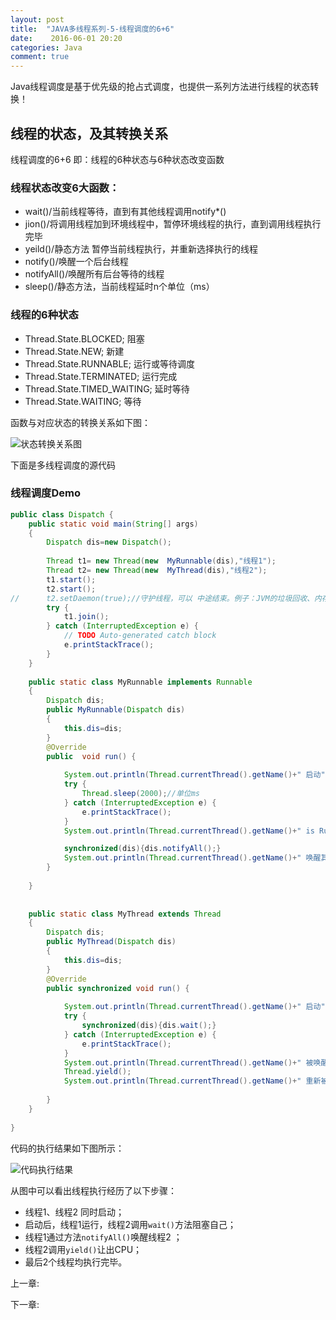 ```yaml
---
layout: post
title:  "JAVA多线程系列-5-线程调度的6+6"
date:    2016-06-01 20:20
categories: Java
comment: true
---
```


Java线程调度是基于优先级的抢占式调度，也提供一系列方法进行线程的状态转换！

## 线程的状态，及其转换关系

线程调度的6+6 
即：线程的6种状态与6种状态改变函数

### 线程状态改变6大函数：

 * wait()/当前线程等待，直到有其他线程调用notify*()
 * jion()/将调用线程加到环境线程中，暂停环境线程的执行，直到调用线程执行完毕
 * yeild()/静态方法  暂停当前线程执行，并重新选择执行的线程
 * notify()/唤醒一个后台线程
 * notifyAll()/唤醒所有后台等待的线程
 * sleep()/静态方法，当前线程延时n个单位（ms）


### 线程的6种状态

 * Thread.State.BLOCKED;	阻塞
 * Thread.State.NEW;		新建
 * Thread.State.RUNNABLE;	运行或等待调度
 * Thread.State.TERMINATED;	运行完成
 * Thread.State.TIMED_WAITING;	延时等待
 * Thread.State.WAITING;	等待

函数与对应状态的转换关系如下图：

![状态转换关系图]()

下面是多线程调度的源代码

### 线程调度Demo

```Java
public class Dispatch {
	public static void main(String[] args)
	{
		Dispatch dis=new Dispatch();
		
		Thread t1= new Thread(new  MyRunnable(dis),"线程1");
		Thread t2= new Thread(new  MyThread(dis),"线程2");
		t1.start();
		t2.start();
//		t2.setDaemon(true);//守护线程，可以 中途结束。例子：JVM的垃圾回收、内存管理等线程都是守护线程
		try {
			t1.join();
		} catch (InterruptedException e) {
			// TODO Auto-generated catch block
			e.printStackTrace();
		}
	}
	
	public static class MyRunnable implements Runnable
	{
		Dispatch dis;
		public MyRunnable(Dispatch dis)
		{
			this.dis=dis;
		}
		@Override
		public  void run() {
			
			System.out.println(Thread.currentThread().getName()+" 启动");
			try {
				Thread.sleep(2000);//单位ms
			} catch (InterruptedException e) {
				e.printStackTrace();
			}
			System.out.println(Thread.currentThread().getName()+" is Running");

			synchronized(dis){dis.notifyAll();}
			System.out.println(Thread.currentThread().getName()+" 唤醒其他线程");
		}
		
	}
	
	
	public static class MyThread extends Thread
	{
		Dispatch dis;
		public MyThread(Dispatch dis)
		{
			this.dis=dis;
		}
		@Override
		public synchronized void run() {
			
			System.out.println(Thread.currentThread().getName()+" 启动");
			try {
				synchronized(dis){dis.wait();}
			} catch (InterruptedException e) {
				e.printStackTrace();
			}
			System.out.println(Thread.currentThread().getName()+" 被唤醒");
			Thread.yield();
			System.out.println(Thread.currentThread().getName()+" 重新被调度");
			
		}
	}
	
}
```

代码的执行结果如下图所示：

![代码执行结果]()

从图中可以看出线程执行经历了以下步骤：
 * 线程1、线程2 同时启动；
 * 启动后，线程1运行，线程2调用`wait()`方法阻塞自己；
 * 线程1通过方法`notifyAll()`唤醒线程2 ；
 * 线程2调用`yield()`让出CPU；
 * 最后2个线程均执行完毕。



上一章: []()

下一章: []()
